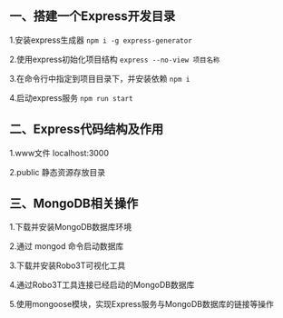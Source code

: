 ## 一、搭建一个Express开发目录
1.安装express生成器
`npm i -g express-generator`

2.使用express初始化项目结构
`express --no-view 项目名称`

3.在命令行中指定到项目目录下，并安装依赖
`npm i`

4.启动express服务
`npm run start`


## 二、Express代码结构及作用

1.www文件
localhost:3000

2.public 静态资源存放目录


## 三、MongoDB相关操作

1.下载并安装MongoDB数据库环境

2.通过 mongod 命令启动数据库

3.下载并安装Robo3T可视化工具

4.通过Robo3T工具连接已经启动的MongoDB数据库

5.使用mongoose模块，实现Express服务与MongoDB数据库的链接等操作



